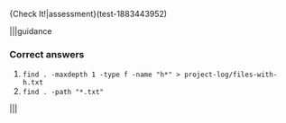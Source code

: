 {Check It!|assessment}(test-1883443952)

|||guidance
### Correct answers
1. `find . -maxdepth 1 -type f -name "h*" > project-log/files-with-h.txt`
2. `find . -path "*.txt"`

|||